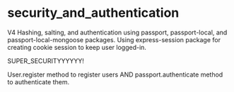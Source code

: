 # security_and_authentication

V4
Hashing, salting, and authentication using passport, passport-local, and passport-local-mongoose packages. 
Using express-session package for creating cookie session to keep user logged-in.

SUPER_SECURITYYYYYY!

User.register method to register users
AND
passport.authenticate method to authenticate them.
